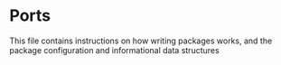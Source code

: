 
# Ports


This file contains instructions on how writing packages works,
and the package configuration and informational data structures


